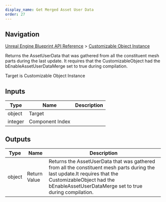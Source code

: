 ```yaml
---
display_name: Get Merged Asset User Data
order: 27
---
```

## Navigation

[Unreal Engine Blueprint API Reference](https://dev.epicgames.com/documentation/en-us/unreal-engine/BlueprintAPI) > [Customizable Object Instance](https://dev.epicgames.com/documentation/en-us/unreal-engine/BlueprintAPI/CustomizableObjectInstance)

Returns the AssetUserData that was gathered from all the constituent mesh parts during the last update.
It requires that the CustomizableObject had the bEnableAssetUserDataMerge set to true during compilation.

Target is Customizable Object Instance

## Inputs

| Type | Name | Description |
| --- | --- | --- |
| object | Target |  |
| integer | Component Index |  |

## Outputs

| Type | Name | Description |
| --- | --- | --- |
| object | Return Value | Returns the AssetUserData that was gathered from all the constituent mesh parts during the last update.It requires that the CustomizableObject had the bEnableAssetUserDataMerge set to true during compilation. |
